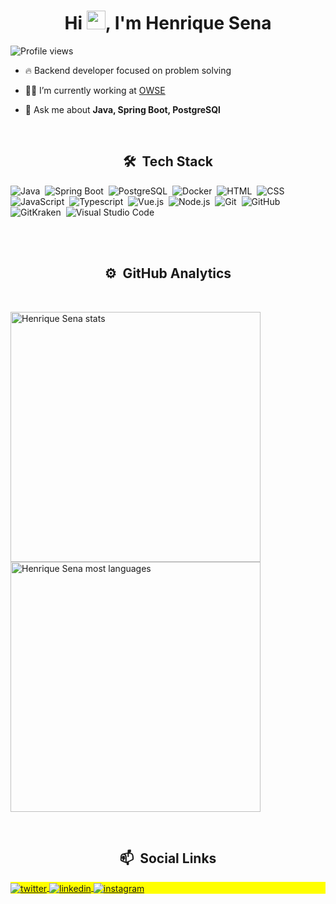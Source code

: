 <h1 align="center">Hi <img src="https://raw.githubusercontent.com/kaueMarques/kaueMarques/master/hi.gif" width="30px">, I'm Henrique Sena</h1>
<p align="left"> <img src="https://komarev.com/ghpvc/?username=HenriqueGSena&color=blue" alt="Profile views" /> </p>
 
 - 🔥 Backend developer focused on problem solving

 - 👨‍💻 I’m currently working at [ OWSE ](https://www.owse.com.br/)
 
 - 💬 Ask me about **Java, Spring Boot, PostgreSQl**

<br>

<h2 align="center">🛠 &nbsp;Tech Stack</h2>

![Java](https://img.shields.io/badge/-Java-05122A?style=flat&logo=java)&nbsp;
![Spring Boot](https://img.shields.io/badge/-SpringBoot-05122A?style=flat&logo=springboot)&nbsp;
![PostgreSQL](https://img.shields.io/badge/-PostgreSQL-05122A?style=flat&logo=postgresql)&nbsp;
![Docker](https://img.shields.io/badge/-Docker-05122A?style=flat&logo=docker)&nbsp;
![HTML](https://img.shields.io/badge/-HTML-05122A?style=flat&logo=HTML5)&nbsp;
![CSS](https://img.shields.io/badge/-CSS-05122A?style=flat&logo=CSS3&logoColor=1572B6)&nbsp;
![JavaScript](https://img.shields.io/badge/-JavaScript-05122A?style=flat&logo=javascript)&nbsp;
![Typescript](https://img.shields.io/badge/-Typescript-05122A?style=flat&logo=typescript)&nbsp;
![Vue.js](https://img.shields.io/badge/-Vue.js-05122A?style=flat&logo=vue.js)&nbsp;
![Node.js](https://img.shields.io/badge/-Node.js-05122A?style=flat&logo=node.js)&nbsp;
![Git](https://img.shields.io/badge/-Git-05122A?style=flat&logo=git)&nbsp;
![GitHub](https://img.shields.io/badge/-GitHub-05122A?style=flat&logo=github)&nbsp;
![GitKraken](https://img.shields.io/badge/-Gitkraken-05122A?style=flat&logo=gitkraken)&nbsp;
![Visual Studio Code](https://img.shields.io/badge/-Visual%20Studio%20Code-05122A?style=flat&logo=visual-studio-code&logoColor=007ACC)&nbsp;

<br><br>
<h2 align="center">⚙️ &nbsp;GitHub Analytics</h2>

<br>
<p align="left">
<img width="400em" src="https://github-readme-stats.vercel.app/api?username=HenriqueGSena&show_icons=true&theme=vision-friendly-dark" alt="Henrique Sena stats"/>
<img width="400em" src="https://github-readme-stats.vercel.app/api/top-langs/?username=HenriqueGSena&layout=compact&theme=vision-friendly-dark" alt="Henrique Sena most languages"/>
</p>

<br>
<h2 align="center">📫 &nbsp;Social Links</h2>

<p align="left" style="background:yellow">
<a href="https://twitter.com/Henrique_sena26" target="_blank">
  <img align="center" src="https://img.shields.io/badge/-Henrique Sena-05122A?style=flat&logo=twitter" alt="twitter"/>  
</a>
<a href="https://www.linkedin.com/in/carloshenrique26" target="_blank">
  <img align="center" src="https://img.shields.io/badge/-Henrique Sena-05122A?style=flat&logo=linkedin" alt="linkedin"/>
</a>
<a href="https://www.instagram.com/Henrique.sena23" target="_blank">
 <img align="center" src="https://img.shields.io/badge/-Henrique Sena-05122A?style=flat&logo=instagram" alt="instagram"/>
</a>
</p>


